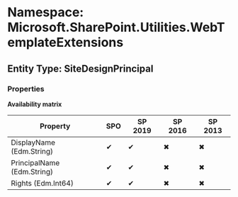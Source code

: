 # Namespace: Microsoft.SharePoint.Utilities.WebTemplateExtensions
## Entity Type: SiteDesignPrincipal

### Properties

**Availability matrix**

Property | SPO | SP 2019 | SP 2016 | SP 2013
----------|-----|---------|---------|--------
DisplayName (Edm.String) | ✔ | ✔ | ✖ | ✖
PrincipalName (Edm.String) | ✔ | ✔ | ✖ | ✖
Rights (Edm.Int64) | ✔ | ✔ | ✖ | ✖


